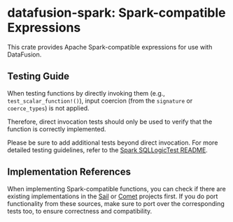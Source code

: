 <!--
Licensed to the Apache Software Foundation (ASF) under one
or more contributor license agreements.  See the NOTICE file
distributed with this work for additional information
regarding copyright ownership.  The ASF licenses this file
to you under the Apache License, Version 2.0 (the
"License"); you may not use this file except in compliance
with the License.  You may obtain a copy of the License at

  http://www.apache.org/licenses/LICENSE-2.0

Unless required by applicable law or agreed to in writing,
software distributed under the License is distributed on an
"AS IS" BASIS, WITHOUT WARRANTIES OR CONDITIONS OF ANY
KIND, either express or implied.  See the License for the
specific language governing permissions and limitations
under the License.
-->

# datafusion-spark: Spark-compatible Expressions

This crate provides Apache Spark-compatible expressions for use with DataFusion.

## Testing Guide

When testing functions by directly invoking them (e.g., `test_scalar_function!()`), input coercion (from the `signature`
or `coerce_types`) is not applied.

Therefore, direct invocation tests should only be used to verify that the function is correctly implemented.

Please be sure to add additional tests beyond direct invocation.
For more detailed testing guidelines, refer to
the [Spark SQLLogicTest README](../sqllogictest/test_files/spark/README.md).

## Implementation References

When implementing Spark-compatible functions, you can check if there are existing implementations in
the [Sail](https://github.com/lakehq/sail) or [Comet](https://github.com/apache/datafusion-comet) projects first.
If you do port functionality from these sources, make sure to port over the corresponding tests too, to ensure
correctness and compatibility.
